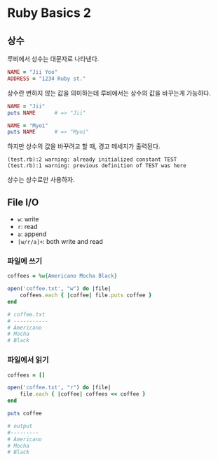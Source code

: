 # Ruby Basics 2

## 상수
루비에서 상수는 대문자로 나타낸다.

```ruby
NAME = "Jii Yoo"
ADDRESS = "1234 Ruby st."
```

상수란 변하지 않는 값을 의미하는데 루비에서는 상수의 값을 바꾸는게 가능하다.

```ruby
NAME = "Jii"
puts NAME      # => "Jii"

NAME = "Myoi"
puts NAME      # => "Myoi"
```

하지만 상수의 값을 바꾸려고 할 때, 경고 메세지가 출력된다.

```
(test.rb):2 warning: already initialized constant TEST
(test.rb):1 warning: previous definition of TEST was here
```

상수는 상수로만 사용하자.

## File I/O
- `w`: write
- `r`: read
- `a`: append
- `[w/r/a]+`: both write and read

### 파일에 쓰기
```ruby
coffees = %w{Americano Mocha Black}

open('coffee.txt', "w") do |file|
	coffees.each { |coffee| file.puts coffee }
end

# coffee.txt
# -----------
# Americano
# Mocha
# Black
```

### 파일에서 읽기 
```ruby
coffees = []

open('coffee.txt', "r") do |file|
	file.each { |coffee| coffees << coffee }
end

puts coffee

# output
#---------
# Americano
# Mocha
# Black
```
